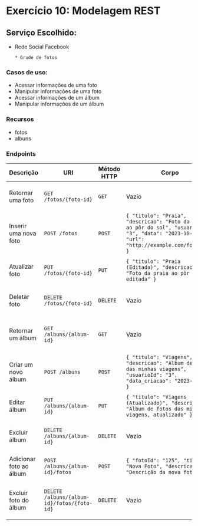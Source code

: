 # Exercício 10: Modelagem REST

## Serviço Escolhido:

* Rede Social Facebook
  
      * Grude de fotos

### Casos de uso:

- Acessar informações de uma foto
- Manipular informações de uma foto
- Acessar informações de um álbum
- Manipular informações de um álbum

### Recursos

- fotos
- albuns

### Endpoints

| Descrição                    | URI                       | Método HTTP | Corpo                                                                                                       | Resposta Esperada | Erros Esperados                                  |
|------------------------------|---------------------------|-------------|-------------------------------------------------------------------------------------------------------------|--------------------|-------------------------------------------------|
| Retornar uma foto            | `GET /fotos/{foto-id}`    | `GET`       | Vazio                                                                                                       | `200 OK`           | `404 Not Found` - foto não foi encontrada.      |
| Inserir uma nova foto        | `POST /fotos`             | `POST`      | `{ "titulo": "Praia", "descricao": "Foto da praia ao pôr do sol", "usuarioId": "3", "data": "2023-10-30", "url": "http://example.com/foto.jpg" }` | `201 Created`       | `400 Bad Request` - dados inválidos.            |
| Atualizar foto               | `PUT /fotos/{foto-id}`    | `PUT`       | `{ "titulo": "Praia (Editada)", "descricao": "Foto da praia ao pôr do sol, editada" }`                    | `200 OK`           | `404 Not Found` - foto não foi encontrada.      |
| Deletar foto                 | `DELETE /fotos/{foto-id}` | `DELETE`    | Vazio                                                                                                       | `200 OK`    | `404 Not Found` - foto não foi encontrada.      |
| Retornar um álbum            | `GET /albuns/{album-id}`  | `GET`       | Vazio                                                                                                       | `200 OK`           | `404 Not Found` - álbum não foi encontrado.     |
| Criar um novo álbum          | `POST /albuns`            | `POST`      | `{ "titulo": "Viagens", "descricao": "Álbum de fotos das minhas viagens", "usuarioId": "3", "data_criacao": "2023-10-30" }` | `201 Created`       | `400 Bad Request` - dados inválidos.            |
| Editar álbum                 | `PUT /albuns/{album-id}`  | `PUT`       | `{ "titulo": "Viagens (Atualizado)", "descricao": "Álbum de fotos das minhas viagens, atualizado" }`   | `200 OK`           | `404 Not Found` - álbum não encontrado.         |
| Excluir álbum                | `DELETE /albuns/{album-id}`| `DELETE`    | Vazio                                                                                                       | `200 OK`    | `404 Not Found` - álbum não encontrado.         |
| Adicionar foto ao álbum      | `POST /albuns/{album-id}/fotos` | `POST`  | `{ "fotoId": "125", "titulo": "Nova Foto", "descricao": "Descrição da nova foto" }`                     | `201 Created`       | `404 Not Found` - álbum não encontrado.         |
| Excluir foto do álbum        | `DELETE /albuns/{album-id}/fotos/{foto-id}` | `DELETE` | Vazio                                                                                                       | `200 OK`    | `404 Not Found` - álbum ou foto não encontrada. |
